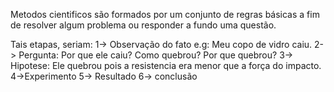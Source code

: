 Metodos cientificos são formados por um conjunto de regras básicas a fim de resolver algum problema ou responder a fundo uma questão.

Tais etapas, seriam:
1-> Observação do fato
e.g: Meu copo de vidro caiu.
2-> Pergunta: Por que ele caiu? Como quebrou? Por que quebrou? 
 3-> Hipotese: Ele quebrou pois a resistencia era menor que a força do impacto. 
 4->Experimento
 5-> Resultado
 6-> conclusão